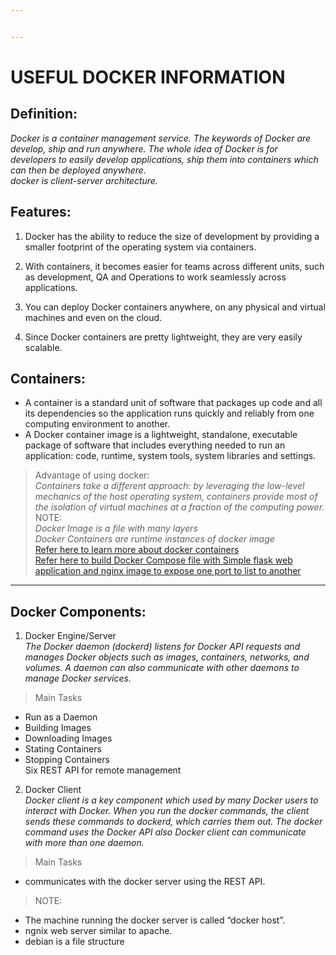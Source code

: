 ```yaml
---


---
```


<h1 id="useful-docker-information">USEFUL DOCKER INFORMATION</h1>
<h2 id="definition">Definition:</h2>
<p><em>Docker is a container management service. The keywords of Docker are develop, ship and run anywhere. The whole idea of Docker is for developers to easily develop applications, ship them into containers which can then be deployed anywhere.<br>
docker is client-server architecture.</em></p>
<h2 id="features">Features:</h2>
<ol>
<li>
<p>Docker has the ability to reduce the size of development by providing a smaller footprint of the operating system via containers.</p>
</li>
<li>
<p>With containers, it becomes easier for teams across different units, such as development, QA and Operations to work seamlessly across applications.</p>
</li>
<li>
<p>You can deploy Docker containers anywhere, on any physical and virtual machines and even on the cloud.</p>
</li>
<li>
<p>Since Docker containers are pretty lightweight, they are very easily scalable.</p>
</li>
</ol>
<h2 id="containers">Containers:</h2>
<ul>
<li>A container is a standard unit of software that packages up code and all its dependencies so the application runs quickly and reliably from one computing environment to another.</li>
<li>A Docker container image is a lightweight, standalone, executable package of software that includes everything needed to run an application: code, runtime, system tools, system libraries and settings.</li>
</ul>
<blockquote>
<p>Advantage of using docker:<br>
<em>Containers take a different approach: by leveraging the low-level mechanics of the host operating system, containers provide most of the isolation of virtual machines at a fraction of the computing power.</em><br>
NOTE:<br>
<em>Docker Image is a file with many layers<br>
Docker Containers are runtime instances of docker image</em><br>
<a href="https://www.freecodecamp.org/news/a-beginner-friendly-introduction-to-containers-vms-and-docker-79a9e3e119b/">Refer here to learn more about docker containers</a><br>
<a href="https://pythonise.com/feed/flask/building-a-flask-app-with-docker-compose">Refer here to build Docker Compose file with Simple flask web application and nginx image to expose one port to list to another</a></p>
</blockquote>
<hr>
<h2 id="docker-components">Docker Components:</h2>
<ol>
<li>Docker Engine/Server<br>
<em>The Docker daemon (dockerd) listens for Docker API requests and manages Docker objects such as images, containers, networks, and volumes. A daemon can also communicate with other daemons to manage Docker services.</em></li>
</ol>
<blockquote>
<p>Main Tasks</p>
</blockquote>
<ul>
<li>Run as a Daemon</li>
<li>Building Images</li>
<li>Downloading Images</li>
<li>Stating Containers</li>
<li>Stopping Containers<br>
Six REST API for remote management</li>
</ul>
<ol start="2">
<li>Docker Client<br>
<em>Docker client is a key component which used by many Docker users to interact with Docker. When you run the docker commands, the client sends these commands to dockerd, which carries them out. The docker command uses the Docker API also Docker client can communicate with more than one daemon.</em></li>
</ol>
<blockquote>
<p>Main Tasks</p>
</blockquote>
<ul>
<li>communicates with the docker server using the REST API.</li>
</ul>
<blockquote>
<p>NOTE:</p>
</blockquote>
<ul>
<li>The machine running the docker server is called “docker host”.</li>
<li>ngnix web server similar to apache.</li>
<li>debian is a file structure</li>
</ul>

